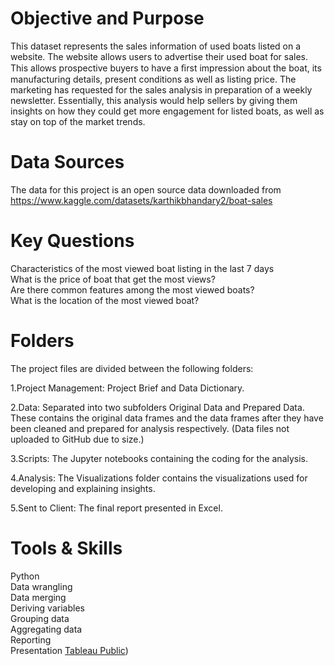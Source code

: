 # Objective and Purpose
This dataset represents the sales information of used boats listed on a website. The website allows users to advertise their used boat for sales. This allows prospective buyers to have a ﬁrst impression about the boat, its manufacturing details, present conditions as well as listing price. The marketing has requested for the sales analysis in preparation of a weekly newsletter. Essentially, this analysis would help sellers by giving them insights on how they could get more engagement for listed boats, as well as stay on top of the market trends.

# Data Sources
The data for this project is an open source data downloaded from https://www.kaggle.com/datasets/karthikbhandary2/boat-sales

# Key Questions
Characteristics of the most viewed boat listing in the last 7 days      
What is the price of boat that get the most views?   
Are there common features among the most viewed boats?   
What is the location of the most viewed boat?   

# Folders
The project files are divided between the following folders:

1.Project Management: Project Brief and Data Dictionary.

2.Data: Separated into two subfolders Original Data and Prepared Data. These contains the original data frames and the data frames after they have been cleaned and prepared for analysis respectively. (Data files not uploaded to GitHub due to size.)

3.Scripts: The Jupyter notebooks containing the coding for the analysis.

4.Analysis: The Visualizations folder contains the visualizations used for developing and explaining insights.

5.Sent to Client: The final report presented in Excel.



# Tools & Skills
Python     
Data wrangling   
Data merging   
Deriving variables   
Grouping data   
Aggregating data   
Reporting     
Presentation [Tableau Public](https://public.tableau.com/app/profile/supriya.shrotriya/viz/BoatSalesAnalysis_17482256271770/BoatSalesAnalysis))

